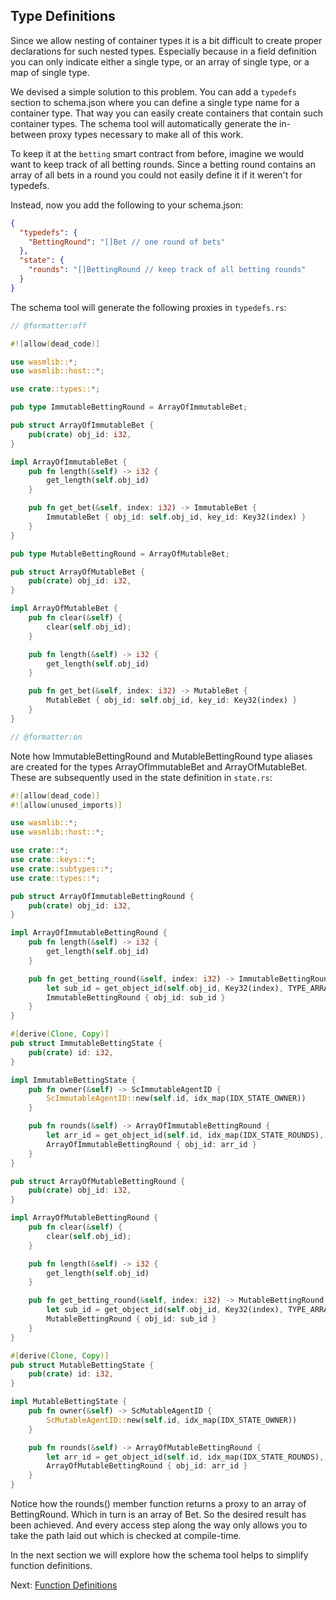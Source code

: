 ## Type Definitions

Since we allow nesting of container types it is a bit difficult to create proper
declarations for such nested types. Especially because in a field definition you can only
indicate either a single type, or an array of single type, or a map of single type.

We devised a simple solution to this problem. You can add a `typedefs` section to
schema.json where you can define a single type name for a container type. That way you can
easily create containers that contain such container types. The schema tool will
automatically generate the in-between proxy types necessary to make all of this work.

To keep it at the `betting` smart contract from before, imagine we would want to keep
track of all betting rounds. Since a betting round contains an array of all bets in a
round you could not easily define it if it weren't for typedefs.

Instead, now you add the following to your schema.json:

```json
{
  "typedefs": {
    "BettingRound": "[]Bet // one round of bets"
  },
  "state": {
    "rounds": "[]BettingRound // keep track of all betting rounds"
  }
}
```

The schema tool will generate the following proxies in `typedefs.rs`:

```rust
// @formatter:off

#![allow(dead_code)]

use wasmlib::*;
use wasmlib::host::*;

use crate::types::*;

pub type ImmutableBettingRound = ArrayOfImmutableBet;

pub struct ArrayOfImmutableBet {
    pub(crate) obj_id: i32,
}

impl ArrayOfImmutableBet {
    pub fn length(&self) -> i32 {
        get_length(self.obj_id)
    }

    pub fn get_bet(&self, index: i32) -> ImmutableBet {
        ImmutableBet { obj_id: self.obj_id, key_id: Key32(index) }
    }
}

pub type MutableBettingRound = ArrayOfMutableBet;

pub struct ArrayOfMutableBet {
    pub(crate) obj_id: i32,
}

impl ArrayOfMutableBet {
    pub fn clear(&self) {
        clear(self.obj_id);
    }

    pub fn length(&self) -> i32 {
        get_length(self.obj_id)
    }

    pub fn get_bet(&self, index: i32) -> MutableBet {
        MutableBet { obj_id: self.obj_id, key_id: Key32(index) }
    }
}

// @formatter:on
```

Note how ImmutableBettingRound and MutableBettingRound type aliases are created for the
types ArrayOfImmutableBet and ArrayOfMutableBet. These are subsequently used in the state
definition in `state.rs`:

```rust
#![allow(dead_code)]
#![allow(unused_imports)]

use wasmlib::*;
use wasmlib::host::*;

use crate::*;
use crate::keys::*;
use crate::subtypes::*;
use crate::types::*;

pub struct ArrayOfImmutableBettingRound {
    pub(crate) obj_id: i32,
}

impl ArrayOfImmutableBettingRound {
    pub fn length(&self) -> i32 {
        get_length(self.obj_id)
    }

    pub fn get_betting_round(&self, index: i32) -> ImmutableBettingRound {
        let sub_id = get_object_id(self.obj_id, Key32(index), TYPE_ARRAY | TYPE_BYTES)
        ImmutableBettingRound { obj_id: sub_id }
    }
}

#[derive(Clone, Copy)]
pub struct ImmutableBettingState {
    pub(crate) id: i32,
}

impl ImmutableBettingState {
    pub fn owner(&self) -> ScImmutableAgentID {
        ScImmutableAgentID::new(self.id, idx_map(IDX_STATE_OWNER))
    }

    pub fn rounds(&self) -> ArrayOfImmutableBettingRound {
        let arr_id = get_object_id(self.id, idx_map(IDX_STATE_ROUNDS), TYPE_ARRAY | TYPE_BYTES);
        ArrayOfImmutableBettingRound { obj_id: arr_id }
    }
}

pub struct ArrayOfMutableBettingRound {
    pub(crate) obj_id: i32,
}

impl ArrayOfMutableBettingRound {
    pub fn clear(&self) {
        clear(self.obj_id);
    }

    pub fn length(&self) -> i32 {
        get_length(self.obj_id)
    }

    pub fn get_betting_round(&self, index: i32) -> MutableBettingRound {
        let sub_id = get_object_id(self.obj_id, Key32(index), TYPE_ARRAY | TYPE_BYTES)
        MutableBettingRound { obj_id: sub_id }
    }
}

#[derive(Clone, Copy)]
pub struct MutableBettingState {
    pub(crate) id: i32,
}

impl MutableBettingState {
    pub fn owner(&self) -> ScMutableAgentID {
        ScMutableAgentID::new(self.id, idx_map(IDX_STATE_OWNER))
    }

    pub fn rounds(&self) -> ArrayOfMutableBettingRound {
        let arr_id = get_object_id(self.id, idx_map(IDX_STATE_ROUNDS), TYPE_ARRAY | TYPE_BYTES);
        ArrayOfMutableBettingRound { obj_id: arr_id }
    }
}
```

Notice how the rounds() member function returns a proxy to an array of BettingRound. Which
in turn is an array of Bet. So the desired result has been achieved. And every access step
along the way only allows you to take the path laid out which is checked at compile-time.

In the next section we will explore how the schema tool helps to simplify function
definitions.

Next: [Function Definitions](funcs.md)
